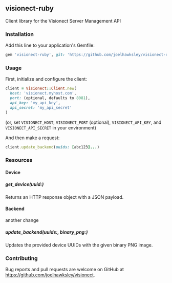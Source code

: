 ## visionect-ruby

Client library for the Visionect Server Management API

### Installation

Add this line to your application's Gemfile:

```ruby
gem 'visionect-ruby', git: 'https://github.com/joelhawksley/visionect-ruby.git'
```

### Usage

First, initialize and configure the client:

```ruby
client = Visionect::Client.new(
  host: 'visionect.myhost.com',
  port: (optional, defaults to 8081),
  api_key: 'my_api_key',
  api_secret: 'my_api_secret'
)
```

(or, set `VISIONECT_HOST`, `VISIONECT_PORT` (optional), `VISIONECT_API_KEY`, and `VISIONECT_API_SECRET` in your environment)

And then make a request:

```ruby
client.update_backend(uuids: [abc123]...)
```

### Resources

#### Device

##### get_device(uuid:)

Returns an HTTP response object with a JSON payload.

#### Backend



another change
















##### update_backend(uuids:, binary_png:)

Updates the provided device UUIDs with the given binary PNG image.

### Contributing

Bug reports and pull requests are welcome on GitHub at https://github.com/joelhawksley/visionect.
